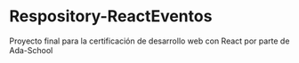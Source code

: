 # Respository-ReactEventos
Proyecto final para la certificación de desarrollo web con React por parte de Ada-School
